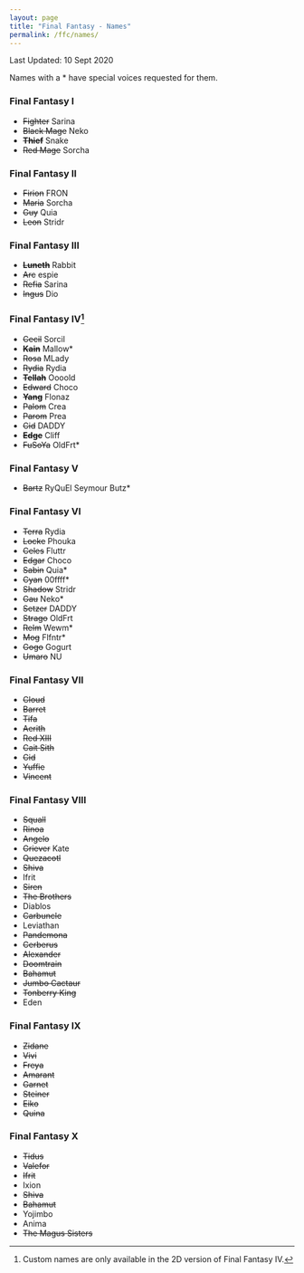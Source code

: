 ```yaml
---
layout: page
title: "Final Fantasy - Names"
permalink: /ffc/names/
---
```


Last Updated: 10 Sept 2020

Names with a * have special voices requested for them.

### Final Fantasy I
* ~~Fighter~~ Sarina
* ~~Black Mage~~ Neko
* **~~Thief~~** Snake
* ~~Red Mage~~ Sorcha

### Final Fantasy II
* ~~Firion~~ FRON
* ~~Maria~~ Sorcha
* ~~Guy~~ Quia
* ~~Leon~~ Stridr

### Final Fantasy III
* **~~Luneth~~** Rabbit
* ~~Arc~~ espie
* ~~Refia~~ Sarina
* ~~Ingus~~ Dio

### Final Fantasy IV[^1]
* ~~Cecil~~ Sorcil
* ~~**Kain**~~ Mallow*
* ~~Rosa~~ MLady
* ~~Rydia~~ Rydia
* ~~**Tellah**~~ Oooold
* ~~Edward~~ Choco
* ~~**Yang**~~ Flonaz
* ~~Palom~~ Crea
* ~~Parom~~ Prea
* ~~Cid~~ DADDY
* ~~**Edge**~~ Cliff
* ~~FuSoYa~~ OldFrt*

### Final Fantasy V
* ~~Bartz~~ RyQuEl Seymour Butz*

### Final Fantasy VI
* ~~Terra~~ Rydia
* ~~Locke~~ Phouka
* ~~Celes~~ Fluttr
* ~~Edgar~~ Choco
* ~~Sabin~~ Quia*
* ~~Cyan~~ 00ffff*
* ~~Shadow~~ Stridr
* ~~Gau~~ Neko*
* ~~Setzer~~ DADDY
* ~~Strago~~ OldFrt
* ~~Relm~~ Wewm*
* ~~Mog~~ Flfntr*
* ~~Gogo~~ Gogurt
* ~~Umaro~~ NU

### Final Fantasy VII
* ~~Cloud~~
* ~~Barret~~
* ~~Tifa~~
* ~~Aerith~~
* ~~Red XIII~~
* ~~Cait Sith~~
* ~~Cid~~
* ~~Yuffie~~
* ~~Vincent~~

### Final Fantasy VIII
* ~~Squall~~
* ~~Rinoa~~
* ~~Angelo~~
* ~~Griever~~ Kate
* ~~Quezacotl~~
* ~~Shiva~~
* Ifrit
* ~~Siren~~
* ~~The Brothers~~
* Diablos
* ~~Carbuncle~~
* Leviathan
* ~~Pandemona~~
* ~~Cerberus~~
* ~~Alexander~~
* ~~Doomtrain~~
* ~~Bahamut~~
* ~~Jumbo Cactaur~~
* ~~Tonberry King~~
* Eden

### Final Fantasy IX
* ~~Zidane~~
* ~~Vivi~~
* ~~Freya~~
* ~~Amarant~~
* ~~Garnet~~
* ~~Steiner~~
* ~~Eiko~~
* ~~Quina~~

### Final Fantasy X
* ~~Tidus~~
* ~~Valefor~~
* ~~Ifrit~~
* Ixion
* ~~Shiva~~
* ~~Bahamut~~
* Yojimbo
* Anima
* ~~The Magus Sisters~~

[^1]: Custom names are only available in the 2D version of Final Fantasy IV.